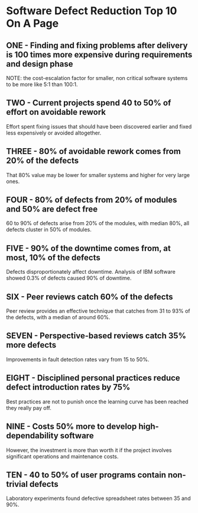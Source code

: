 
# Software Defect Reduction Top 10 On A Page

## ONE - Finding and fixing problems after delivery is 100 times more expensive during requirements and design phase

NOTE: the cost-escalation factor for smaller, non critical software systems to be more like 5:1 than 100:1.

## TWO - Current projects spend 40 to 50% of effort on avoidable rework

Effort spent fixing issues that should have been discovered earlier and fixed less expensively or avoided altogether.

## THREE - 80% of avoidable rework comes from 20% of the defects

That 80% value may be lower for smaller systems and higher for very large ones.

## FOUR - 80% of defects from 20% of modules and 50% are defect free

60 to 90% of defects arise from 20% of the modules, with median 80%, all defects cluster in 50% of modules.

## FIVE - 90% of the downtime comes from, at most, 10% of the defects

Defects disproportionately affect downtime. Analysis of IBM software showed 0.3% of  defects caused 90% of downtime.

## SIX - Peer reviews catch 60% of the defects

Peer review provides an effective technique that catches from 31 to 93% of the defects, with a median of around 60%.

## SEVEN - Perspective-based reviews catch 35% more defects

Improvements in fault detection rates vary from 15 to 50%.

## EIGHT - Disciplined personal practices reduce defect introduction rates by 75%

Best practices are not to punish once the learning curve has been reached they really pay off.

## NINE - Costs 50% more to develop high-dependability software

However, the investment is more than worth it if the project involves significant operations and maintenance costs.

## TEN - 40 to 50% of user programs contain non-trivial defects

Laboratory experiments found defective spreadsheet rates between 35 and 90%.
